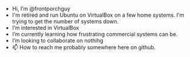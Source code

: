 - Hi, I’m @frontporchguy
- I'm retired and run Ubuntu on VirtualBox on a few home systems. I'm trying to get the number of systems down.
- I’m interested in VirtualBox
- I’m currently learning how frustrating commercial systems can be.
- I’m looking to collaborate on nothihg
- 📫 How to reach me probably somewhere here on github.

<!---
frontporchguy/frontporchguy is a ✨ special ✨ repository because its `README.md` (this file) appears on your GitHub profile.
You can click the Preview link to take a look at your changes.
--->
